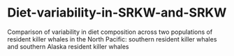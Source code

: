 # Diet-variability-in-SRKW-and-SRKW
Comparison of variability in diet composition across two populations of resident killer whales in the North Pacific: southern resident killer whales and southern Alaska resident killer whales
